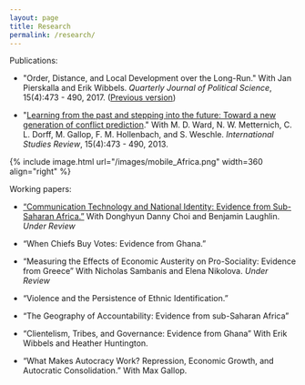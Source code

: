 ```yaml
---
layout: page
title: Research
permalink: /research/
---
```


Publications:

+ "Order, Distance, and Local Development over the Long-Run." With Jan Pierskalla and Erik Wibbels. *Quarterly Journal of Political Science*, 15(4):473 - 490, 2017.  ([Previous version](/OrderDistance.pdf))

+ "[Learning from the past and stepping into the future: Toward a new generation of conflict prediction](http://onlinelibrary.wiley.com/doi/10.1111/misr.12072/abstract)." With M. D. Ward, N. W. Metternich, C. L. Dorff, M. Gallop, F. M. Hollenbach, and S. Weschle.  *International Studies Review*, 15(4):473 - 490, 2013. 



{% include image.html url="/images/mobile_Africa.png" width=360 align="right" %}

Working papers:

+ [“Communication Technology and National Identity: Evidence from Sub-Saharan Africa.”](/MTechID_Full.pdf)  With Donghyun Danny Choi and Benjamin Laughlin. *Under Review*

+ “When Chiefs Buy Votes: Evidence from Ghana.”

+ “Measuring the Effects of Economic Austerity on Pro-Sociality: Evidence from Greece” With Nicholas Sambanis and Elena Nikolova. *Under Review*

+ “Violence and the Persistence of Ethnic Identification.” 

+ “The Geography of Accountability: Evidence from sub-Saharan Africa”

+ “Clientelism, Tribes, and Governance: Evidence from Ghana” With Erik Wibbels and Heather Huntington.

+ “What Makes Autocracy Work? Repression, Economic Growth, and Autocratic Consolidation.” With Max Gallop.




